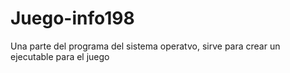 # Juego-info198
Una parte del programa del sistema operatvo, sirve para crear un ejecutable para el juego

